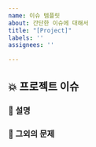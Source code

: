 ```yaml
---
name: 이슈 템플릿
about: 간단한 이슈에 대해서
title: "[Project]"
labels: ''
assignees: ''

---
```


## 💥 프로젝트 이슈

### 📑 설명

### 👀 그외의 문제
